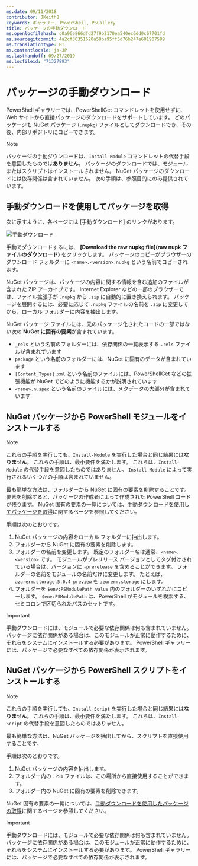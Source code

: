 ```yaml
---
ms.date: 09/11/2018
contributor: JKeithB
keywords: ギャラリー, PowerShell, PSGallery
title: パッケージの手動ダウンロード
ms.openlocfilehash: c0a96e866dfd27f9b2170ea540ec6dd0c67701fd
ms.sourcegitcommit: 4a2cf30351620a58ba95ff5d76b247e601907589
ms.translationtype: HT
ms.contentlocale: ja-JP
ms.lasthandoff: 09/27/2019
ms.locfileid: "71327893"
---
```

# <a name="manual-package-download"></a>パッケージの手動ダウンロード

PowerShell ギャラリーでは、PowerShellGet コマンドレットを使用せずに、Web サイトから直接パッケージのダウンロードをサポートしています。 どのパッケージも NuGet パッケージ (`.nupkg`) ファイルとしてダウンロードでき、その後、内部リポジトリにコピーできます。

> [!NOTE]
> パッケージの手動ダウンロードは、`Install-Module` コマンドレットの代替手段を意図したものでは**ありません**。
> パッケージのダウンロードでは、モジュールまたはスクリプトはインストールされません。 NuGet パッケージのダウンロードには依存関係は含まれていません。 次の手順は、参照目的にのみ提供されています。

## <a name="using-manual-download-to-acquire-a-package"></a>手動ダウンロードを使用してパッケージを取得

次に示すように、各ページには [手動ダウンロード] のリンクがあります。

![手動ダウンロード](../../Images/packagedisplaypagewithpseditions.png)

手動でダウンロードするには、 **[Download the raw nupkg file]\(raw nupk ファイルのダウンロード\)** をクリックします。 パッケージのコピーがブラウザーのダウンロード フォルダーに `<name>.<version>.nupkg` という名前でコピーされます。

NuGet パッケージは、パッケージの内容に関する情報を含む追加のファイルが含まれた ZIP アーカイブです。 Internet Explorer などの一部のブラウザーでは、ファイル拡張子が `.nupkg` から `.zip` に自動的に置き換えられます。 パッケージを展開するには、必要に応じて `.nupkg` ファイルの名前を `.zip` に変更してから、ローカル フォルダーに内容を抽出します。

NuGet パッケージ ファイルには、元のパッケージ化されたコードの一部ではない次の **NuGet に固有の要素**が含まれています。

- `_rels` という名前のフォルダーには、依存関係の一覧表示する `.rels` ファイルが含まれています
- `package` という名前のフォルダーには、NuGet に固有のデータが含まれています
- `[Content_Types].xml` という名前のファイルには、PowerShellGet などの拡張機能が NuGet でどのように機能するかが説明されています
- `<name>.nuspec` という名前のファイルには、メタデータの大部分が含まれています

## <a name="installing-powershell-modules-from-a-nuget-package"></a>NuGet パッケージから PowerShell モジュールをインストールする

> [!NOTE]
> これらの手順を実行しても、`Install-Module` を実行した場合と同じ結果には**なりません**。 これらの手順は、最小要件を満たします。 これらは、`Install-Module` の代替手段を意図したものではありません。
> `Install-Module` によって実行されるいくつかの手順は含まれていません。

最も簡単な方法は、フォルダーから NuGet に固有の要素を削除することです。 要素を削除すると、パッケージの作成者によって作成された PowerShell コードが残ります。
NuGet 固有の要素の一覧については、[手動ダウンロードを使用してパッケージを取得](#using-manual-download-to-acquire-a-package)に関するページを参照してください。

手順は次のとおりです。

1. NuGet パッケージの内容をローカル フォルダーに抽出します。
2. フォルダーから NuGet に固有の要素を削除します。
3. フォルダーの名前を変更します。 既定のフォルダー名は通常、`<name>.<version>` です。 モジュールがプレリリース バージョンとしてタグ付けされている場合は、バージョンに `-prerelease` を含めることができます。 フォルダーの名前をモジュールの名前だけに変更します。 たとえば、`azurerm.storage.5.0.4-preview` を `azurerm.storage` にします。
4. フォルダーを `$env:PSModulePath value` 内のフォルダーのいずれかにコピーします。 `$env:PSModulePath` は、PowerShell がモジュールを検索する、セミコロンで区切られたパスのセットです。

> [!IMPORTANT]
> 手動ダウンロードには、モジュールで必要な依存関係は何も含まれていません。 パッケージに依存関係がある場合は、このモジュールが正常に動作するために、それらをシステムにインストールする必要があります。 PowerShell ギャラリーには、パッケージで必要なすべての依存関係が表示されます。

## <a name="installing-powershell-scripts-from-a-nuget-package"></a>NuGet パッケージから PowerShell スクリプトをインストールする

> [!NOTE]
> これらの手順を実行しても、`Install-Script` を実行した場合と同じ結果には**なりません**。 これらの手順は、最小要件を満たします。 これらは、`Install-Script` の代替手段を意図したものではありません。

最も簡単な方法は、NuGet パッケージを抽出してから、スクリプトを直接使用することです。

手順は次のとおりです。

1. NuGet パッケージの内容を抽出します。
2. フォルダー内の `.PS1` ファイルは、この場所から直接使用することができます。
3. フォルダー内の NuGet に固有の要素を削除できます。

NuGet 固有の要素の一覧については、[手動ダウンロードを使用したパッケージの取得](#using-manual-download-to-acquire-a-package)に関するページを参照してください。

> [!IMPORTANT]
> 手動ダウンロードには、モジュールで必要な依存関係は何も含まれていません。 パッケージに依存関係がある場合は、このモジュールが正常に動作するために、それらをシステムにインストールする必要があります。 PowerShell ギャラリーには、パッケージで必要なすべての依存関係が表示されます。
